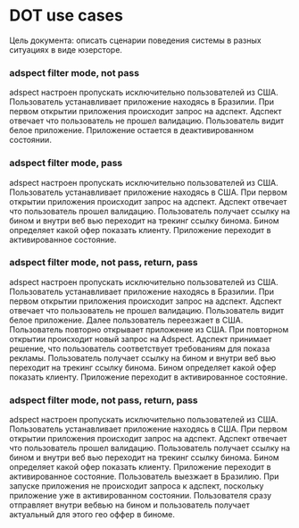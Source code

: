 # DOT use cases
Цель документа: описать сценарии поведения системы в разных ситуациях в виде юзерсторе.

### adspect filter mode, not pass
adspect настроен пропускать исключительно пользователей из США.
Пользователь устанавливает приложение находясь в Бразилии. При первом открытии приложения происходит запрос на адспект. Адспект отвечает что пользователь не прошел валидацию. Пользователь видит белое приложение. Приложение остается в деактивированном состоянии.

### adspect filter mode, pass
adspect настроен пропускать исключительно пользователей из США.
Пользователь устанавливает приложение находясь в США. При первом открытии приложения происходит запрос на адспект. Адспект отвечает что пользователь прошел валидацию. Пользователь получает ссылку на бином и внутри веб вью переходит на трекинг ссылку бинома. Бином определяет какой офер показать клиенту. Приложение переходит в активированное состояние.

### adspect filter mode, not pass, return, pass
adspect настроен пропускать исключительно пользователей из США.
Пользователь устанавливает приложение находясь в Бразилии. При первом открытии приложения происходит запрос на адспект. Адспект отвечает что пользователь не прошел валидацию. Пользователь видит белое приложение. Далее пользователь переезжает в США. Пользователь повторно открывает приложение из США. При повторном открытии происходит новый запрос на Adspect. Адспект принимает решение, что пользователь соответствует требованиям для показа рекламы. Пользователь получает ссылку на бином и   внутри веб вью переходит на трекинг ссылку бинома. Бином определяет какой офер показать клиенту. Приложение переходит в активированное состояние.

### adspect filter mode, not pass, return, pass
adspect настроен пропускать исключительно пользователей из США.
Пользователь устанавливает приложение находясь в США. При первом открытии приложения происходит запрос на адспект. Адспект отвечает что пользователь прошел валидацию. Пользователь получает ссылку на бином и внутри веб вью переходит на трекинг ссылку бинома. Бином определяет какой офер показать клиенту. Приложение переходит в активированное состояние. Пользователь выезжает в Бразилию. При запуске приложения не происходит запроса к адспект, поскольку приложение уже в активированном состоянии. Пользователя сразу отправляет внутри вебвью на бином и пользователь получает актуальный для этого гео оффер в биноме.




